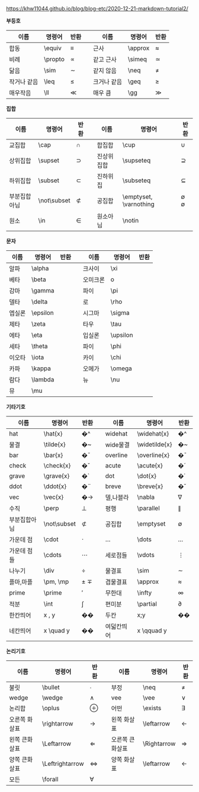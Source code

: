 https://khw11044.github.io/blog/blog-etc/2020-12-21-markdown-tutorial2/

**부등호**

| 이름        | 명령어  | 반환 |      | 이름        | 명령어  | 반환 |
| ----------- | ------- | ---- | ---- | ----------- | ------- | ---- |
| 합동        | \equiv  | ≡    |      | 근사        | \approx | ≈    |
| 비례        | \propto | ∝    |      | 같고 근사   | \simeq  | ≃    |
| 닮음        | \sim    | ∼    |      | 같지 않음   | \neq    | ≠    |
| 작거나 같음 | \leq    | ≤    |      | 크거나 같음 | \geq    | ≥    |
| 매우작음    | \ll     | ≪    |      | 매우 큼     | \gg     | ≫    |

**집합**

| 이름         | 명령어      | 반환 |      | 이름       | 명령어                 | 반환 |
| ------------ | ----------- | ---- | ---- | ---------- | ---------------------- | ---- |
| 교집합       | \cap        | ∩    |      | 합집합     | \cup                   | ∪    |
| 상위집합     | \supset     | ⊃    |      | 진상위집합 | \supseteq              | ⊇    |
| 하위집합     | \subset     | ⊂    |      | 진하위집   | \subseteq              | ⊆    |
| 부분집합아님 | \not\subset | ⊄    |      | 공집합     | \emptyset, \varnothing | ∅ ∅  |
| 원소         | \in         | ∈    |      | 원소아님   | \notin                 |      |

**문자**

| 이름   | 명령어   | 반환 |      | 이름     | 명령어   | 반환 |
| ------ | -------- | ---- | ---- | -------- | -------- | ---- |
| 알파   | \alpha   |      |      | 크사이   | \xi      |      |
| 베타   | \beta    |      |      | 오미크론 | o        |      |
| 감마   | \gamma   |      |      | 파이     | \pi      |      |
| 델타   | \delta   |      |      | 로       | \rho     |      |
| 엡실론 | \epsilon |      |      | 시그마   | \sigma   |      |
| 제타   | \zeta    |      |      | 타우     | \tau     |      |
| 에타   | \eta     |      |      | 입실론   | \upsilon |      |
| 세타   | \theta   |      |      | 파이     | \phi     |      |
| 이오타 | \iota    |      |      | 카이     | \chi     |      |
| 카파   | \kappa   |      |      | 오메가   | \omega   |      |
| 람다   | \lambda  |      |      | 뉴       | \nu      |      |
| 뮤     | \mu      |      |      |          |          |      |

**기타기호**

| 이름         | 명령어      | 반환 |      | 이름       | 명령어        | 반환 |
| ------------ | ----------- | ---- | ---- | ---------- | ------------- | ---- |
| hat          | \hat{x}     | �^   |      | widehat    | \widehat{x}   | �^   |
| 물결         | \tilde{x}   | �~   |      | wide물결   | \widetilde{x} | �~   |
| bar          | \bar{x}     | �¯   |      | overline   | \overline{x}  | �¯   |
| check        | \check{x}   | �ˇ   |      | acute      | \acute{x}     | �´   |
| grave        | \grave{x}   | �`   |      | dot        | \dot{x}       | �˙   |
| ddot         | \ddot{x}    | �¨   |      | breve      | \breve{x}     | �˘   |
| vec          | \vec{x}     | �→   |      | 델,나블라  | \nabla        | ∇    |
| 수직         | \perp       | ⊥    |      | 평행       | \parallel     | ∥    |
| 부분집합아님 | \not\subset | ⊄    |      | 공집합     | \emptyset     | ∅    |
| 가운데 점    | \cdot       | ⋅    |      | …          | \dots         | …    |
| 가운데 점들  | \cdots      | ⋯    |      | 세로점들   | \vdots        | ⋮    |
| 나누기       | \div        | ÷    |      | 물결표     | \sim          | ∼    |
| 플마,마플    | \pm, \mp    | ± ∓  |      | 겹물결표   | \approx       | ≈    |
| prime        | \prime      | ′    |      | 무한대     | \infty        | ∞    |
| 적분         | \int        | ∫    |      | 편미분     | \partial      | ∂    |
| 한칸띄어     | x \, y      | ��   |      | 두칸       | x\;y          | ��   |
| 네칸띄어     | x \quad y   | ��   |      | 여덟칸띄어 | x \qquad y    |      |

**논리기호**

| 이름          | 명령어          | 반환 |      | 이름            | 명령어      | 반환 |
| ------------- | --------------- | ---- | ---- | --------------- | ----------- | ---- |
| 불릿          | \bullet         | ∙    |      | 부정            | \neq        | ≠    |
| wedge         | \wedge          | ∧    |      | vee             | \vee        | ∨    |
| 논리합        | \oplus          | ⊕    |      | 어떤            | \exists     | ∃    |
| 오른쪽 화살표 | \rightarrow     | →    |      | 왼쪽 화살표     | \leftarrow  | ←    |
| 왼쪽 큰화살표 | \Leftarrow      | ⇐    |      | 오른쪽 큰화살표 | \Rightarrow | ⇒    |
| 양쪽 큰화살표 | \Leftrightarrow | ⇔    |      | 양쪽 화살표     | \leftarrow  | ←    |
| 모든          | \forall         | ∀    |      |                 |             |      |
